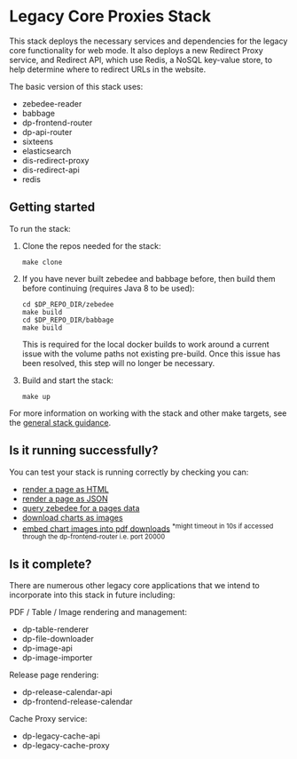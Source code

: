 # Legacy Core Proxies Stack

This stack deploys the necessary services and dependencies for the legacy core functionality for web mode. 
It also deploys a new Redirect Proxy service, and Redirect API, which use Redis, a NoSQL key-value store, to help determine where to redirect URLs in the website.

The basic version of this stack uses:

- zebedee-reader
- babbage
- dp-frontend-router
- dp-api-router
- sixteens
- elasticsearch
- dis-redirect-proxy
- dis-redirect-api
- redis

## Getting started

To run the stack:

1. Clone the repos needed for the stack:

   ```shell
   make clone
   ```

2. If you have never built zebedee and babbage before, then build them before continuing (requires Java 8 to be used):

   ```shell
   cd $DP_REPO_DIR/zebedee
   make build
   cd $DP_REPO_DIR/babbage
   make build
   ```

   This is required for the local docker builds to work around a current issue with the volume paths not existing pre-build. Once this issue has been resolved, this step will no longer be necessary.

3. Build and start the stack:

   ```shell
   make up
   ```

For more information on working with the stack and other make targets, see the [general stack guidance](../README.md#general-guidance-for-each-stack).

## Is it running successfully?

You can test your stack is running correctly by checking you can:

- [render a page as HTML](http://localhost:20000/economy)
- [render a page as JSON](http://localhost:20000/economy/data)
- [query zebedee for a pages data](http://localhost:23200/v1/data?uri=/economy)
- [download charts as images](http://localhost:8080/chartimage?uri=/economy/environmentalaccounts/bulletins/ukenvironmentalaccounts/2015-07-09/38d8c337)
- [embed chart images into pdf downloads](http://localhost:8080/economy/environmentalaccounts/bulletins/ukenvironmentalaccounts/2015-07-09/pdf-new) <sup>*might timeout in 10s if accessed through the dp-frontend-router i.e. port 20000</sup>

## Is it complete?

There are numerous other legacy core applications that we intend to incorporate into this stack in future including:

PDF / Table / Image rendering and management:

- dp-table-renderer
- dp-file-downloader
- dp-image-api
- dp-image-importer

Release page rendering:

- dp-release-calendar-api
- dp-frontend-release-calendar

Cache Proxy service:

- dp-legacy-cache-api
- dp-legacy-cache-proxy
